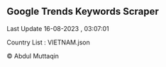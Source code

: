 

## Google Trends Keywords Scraper 
 
Last Update 16-08-2023 , 03:07:01

Country List :
VIETNAM.json



© Abdul Muttaqin 
